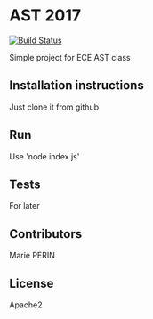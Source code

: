 # AST 2017

[![Build Status](https://travis-ci.org/Riemannn/Asynchronous_server_technologies.svg?branch=master)](https://travis-ci.org/Riemannn/Asynchronous_server_technologies)

Simple project for ECE AST class

## Installation instructions

Just clone it from github

## Run

Use 'node index.js'

## Tests

For later

## Contributors

Marie PERIN

## License

Apache2
